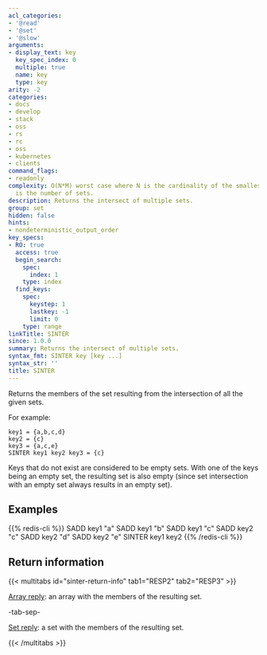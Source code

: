 ```yaml
---
acl_categories:
- '@read'
- '@set'
- '@slow'
arguments:
- display_text: key
  key_spec_index: 0
  multiple: true
  name: key
  type: key
arity: -2
categories:
- docs
- develop
- stack
- oss
- rs
- rc
- oss
- kubernetes
- clients
command_flags:
- readonly
complexity: O(N*M) worst case where N is the cardinality of the smallest set and M
  is the number of sets.
description: Returns the intersect of multiple sets.
group: set
hidden: false
hints:
- nondeterministic_output_order
key_specs:
- RO: true
  access: true
  begin_search:
    spec:
      index: 1
    type: index
  find_keys:
    spec:
      keystep: 1
      lastkey: -1
      limit: 0
    type: range
linkTitle: SINTER
since: 1.0.0
summary: Returns the intersect of multiple sets.
syntax_fmt: SINTER key [key ...]
syntax_str: ''
title: SINTER
---
```

Returns the members of the set resulting from the intersection of all the given
sets.

For example:

```
key1 = {a,b,c,d}
key2 = {c}
key3 = {a,c,e}
SINTER key1 key2 key3 = {c}
```

Keys that do not exist are considered to be empty sets.
With one of the keys being an empty set, the resulting set is also empty (since
set intersection with an empty set always results in an empty set).

## Examples

{{% redis-cli %}}
SADD key1 "a"
SADD key1 "b"
SADD key1 "c"
SADD key2 "c"
SADD key2 "d"
SADD key2 "e"
SINTER key1 key2
{{% /redis-cli %}}

## Return information

{{< multitabs id="sinter-return-info" 
    tab1="RESP2" 
    tab2="RESP3" >}}

[Array reply](../../develop/reference/protocol-spec#arrays): an array with the members of the resulting set.

-tab-sep-

[Set reply](../../develop/reference/protocol-spec#sets): a set with the members of the resulting set.

{{< /multitabs >}}
